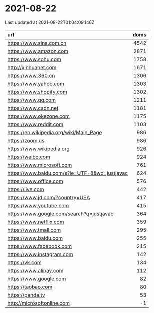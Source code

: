 # 2021-08-22

<!-- BEGIN -->
Last updated at 2021-08-22T01:04:09.146Z

url | doms
:- | -:
https://www.sina.com.cn | 4542
https://www.amazon.com | 2871
https://www.sohu.com | 1758
http://xinhuanet.com | 1671
https://www.360.cn | 1306
https://www.yahoo.com | 1303
https://www.shopify.com | 1302
https://www.qq.com | 1211
https://www.csdn.net | 1181
https://www.okezone.com | 1175
https://www.reddit.com | 1103
https://en.wikipedia.org/wiki/Main_Page | 986
https://zoom.us | 986
https://www.wikipedia.org | 926
https://weibo.com | 924
https://www.microsoft.com | 761
https://www.baidu.com/s?ie=UTF-8&wd=justjavac | 624
https://www.office.com | 576
https://live.com | 442
https://www.jd.com/?country=USA | 417
https://www.youtube.com | 415
https://www.google.com/search?q=justjavac | 364
https://www.netflix.com | 359
https://www.tmall.com | 295
https://www.baidu.com | 255
https://www.facebook.com | 215
https://www.instagram.com | 142
https://vk.com | 134
https://www.alipay.com | 112
https://www.google.com | 82
https://taobao.com | 80
https://panda.tv | 53
http://microsoftonline.com | -1
<!-- END -->

